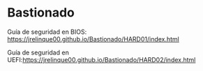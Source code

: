 # Bastionado

Guía de seguridad en BIOS: https://jrelinque00.github.io/Bastionado/HARD01/index.html

Guía de seguridad en UEFI:https://jrelinque00.github.io/Bastionado/HARD02/index.html
